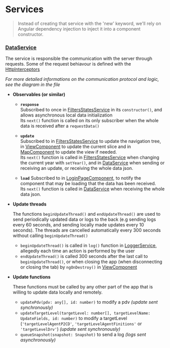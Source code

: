 # Services

> Instead of creating that service with the 'new' keyword, we'll rely on Angular dependency injection to inject it into a component constructor.

### [DataService](./data.service.ts)

The service is responsible the communication with the server through requests. Some of the request behiavour is defined with the [HttpInterceptors](src/app/http-interceptors)

*For more detailed informations  on the communication protocol and logic, see the diagram in the file*

- **Observables (or similar)**

    - **`response`**<br>
    Subscribed to once in [FiltersStatesService](./filters-states.service.ts) in its `constructor()`, and allows asynchronous local data initialization<br>
    Its `next()` function is called on its only subscriber when the whole data is received after a `requestData()`

    - **`update`**<br>
    Subscribed to in [FiltersStatesService](./filters-states.service.ts) to update the navigation tree, in [ViewComponent](../view/view.component.ts) to update the current slice and in [MapComponent](../map/map.component.ts) to update the view if needed.<br>
    Its `next()` function is called in [FiltersStatesService](./filters-states.service.ts) when changing the current year with `setYear()`, and in [DataService](./data.service.ts) when sending or receiving an update, or receiving the whole data json.

    - **`load`**
    Subscribed to in [LoginPageComponent](../login-page/login-page.component.ts), to notify the component that may be loading that the data has been received.<br>
    Its `next()` function is called in [DataService](./data.service.ts) when receiving the whole data json.




- **Update threads**

    The functions `beginUpdateThread()` and `endUpdateThread()` are used to send periodically updated data or logs to the back (e.g sending logs every 60 seconds, and sending locally made updates every 10 seconds).
    The threads are cancelled automatically every 300 seconds without calling `beginUpdateThread()`<br>

    - `beginUpdateThread()` is called in `log()` function in [LoggerService](./logger.service.ts), allegedly each time an action is performed by the user<br>
    - `endUpdateThread()` is called 300 seconds after the last call to `beginUpdateThread()`, or when closing the app (when disconnecting or closing the tab) by `ngOnDestroy()` in [ViewComponent](../view/view.component.ts)

- **Update functions**

    These functions must be called by any other part of the app that is willing to update data locally and remotely.

    - `updatePdv(pdv: any[], id: number)` to modify a pdv *(update sent synchronously)*
    - `updateTargetLevel(targetLevel: number[], targetLevelName: UpdateFields, id: number)` to modify a targetLevel (`'targetLevelAgentP2CD'`, `'targetLevelAgentFinitions'` or `'targetLevelDrv'`) *(update sent synchronously)*
    - `queueSnapshot(snapshot: Snapshot)` to send a log *(logs sent asynchronously)*
  
